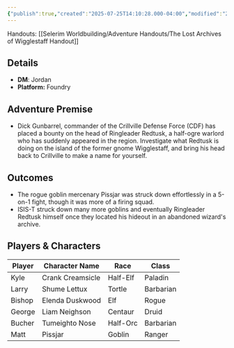 ```yaml
---
{"publish":true,"created":"2025-07-25T14:10:28.000-04:00","modified":"2025-08-22T13:00:41.000-04:00","published":"2025-08-22T13:00:41.000-04:00","cssclasses":"","DM":"Jordan","Players":["Kyle","Larry","Bishop","George","Bucher","Matt"],"Platform":"Foundry"}
---
```


Handouts:
[[Selerim Worldbuilding/Adventure Handouts/The Lost Archives of Wigglestaff Handout]]

## Details
- **DM**: Jordan
- **Platform:** Foundry

## Adventure Premise
- Dick Gunbarrel, commander of the Crillville Defense Force (CDF) has placed a bounty on the head of Ringleader Redtusk, a half-ogre warlord who has suddenly appeared in the region. Investigate what Redtusk is doing on the island of the former gnome Wigglestaff, and bring his head back to Crillville to make a name for yourself.

## Outcomes
- The rogue goblin mercenary Pissjar was struck down effortlessly in a 5-on-1 fight, though it was more of a firing squad.
- ISIS-T struck down many more goblins and eventually Ringleader Redtusk himself once they located his hideout in an abandoned wizard's archive.

## Players & Characters
| Player              | Character Name   | Race     | Class     |
| ------------------- | ---------------- | -------- | --------- |
| Kyle | Crank Creamsicle | Half-Elf | Paladin   |
| Larry | Shume Lettux     | Tortle   | Barbarian |
| Bishop | Elenda Duskwood  | Elf      | Rogue     |
| George | Liam Neighson    | Centaur  | Druid     |
| Bucher | Tumeighto Nose   | Half-Orc | Barbarian |
| Matt | Pissjar          | Goblin   | Ranger    |

